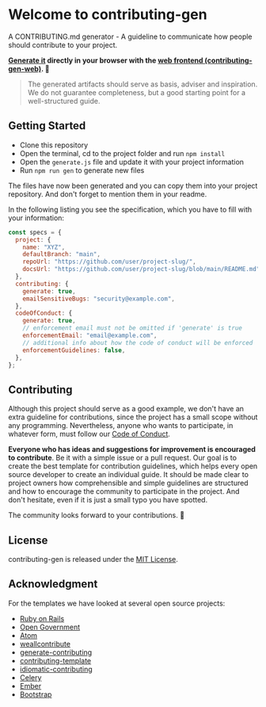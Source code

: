 # Welcome to contributing-gen

A CONTRIBUTING.md generator - A guideline to communicate how people should contribute to your project.

**[Generate it](https://bttger.github.io/contributing-gen-web/) directly in your browser with the [web frontend (contributing-gen-web)](https://github.com/bttger/contributing-gen-web). 🎉**

> The generated artifacts should serve as basis, adviser and inspiration. We do not guarantee completeness, but a good starting point for a well-structured guide.

## Getting Started

- Clone this repository
- Open the terminal, cd to the project folder and run `npm install`
- Open the `generate.js` file and update it with your project information
- Run `npm run gen` to generate new files

The files have now been generated and you can copy them into your project repository. And don't forget to mention them in your readme.

In the following listing you see the specification, which you have to fill with your information:

```javascript
const specs = {
  project: {
    name: "XYZ",
    defaultBranch: "main",
    repoUrl: "https://github.com/user/project-slug/",
    docsUrl: "https://github.com/user/project-slug/blob/main/README.md",
  },
  contributing: {
    generate: true,
    emailSensitiveBugs: "security@example.com",
  },
  codeOfConduct: {
    generate: true,
    // enforcement email must not be omitted if 'generate' is true
    enforcementEmail: "email@example.com",
    // additional info about how the code of conduct will be enforced
    enforcementGuidelines: false,
  },
};
```

## Contributing

Although this project should serve as a good example, we don't have an extra guideline for contributions, since the project has a small scope without any programming. Nevertheless, anyone who wants to participate, in whatever form, must follow our [Code of Conduct](https://github.com/bttger/contributing-gen/blob/master/CODE_OF_CONDUCT.md).

**Everyone who has ideas and suggestions for improvement is encouraged to contribute**. Be it with a simple issue or a pull request. Our goal is to create the best template for contribution guidelines, which helps every open source developer to create an individual guide. It should be made clear to project owners how comprehensible and simple guidelines are structured and how to encourage the community to participate in the project. And don't hesitate, even if it is just a small typo you have spotted.

The community looks forward to your contributions. 🤩

## License

contributing-gen is released under the [MIT License](https://opensource.org/licenses/MIT).

## Acknowledgment

For the templates we have looked at several open source projects:

- [Ruby on Rails](https://github.com/rails/rails/blob/master/CONTRIBUTING.md)
- [Open Government](https://github.com/opengovernment/opengovernment/blob/master/CONTRIBUTING.md)
- [Atom](https://github.com/atom/atom/blob/master/CONTRIBUTING.md)
- [weallcontribute](https://github.com/WeAllJS/weallcontribute/blob/latest/CONTRIBUTING.md)
- [generate-contributing](https://github.com/generate/generate-contributing/blob/master/templates/contributing.md)
- [contributing-template](https://github.com/nayafia/contributing-template/blob/master/CONTRIBUTING-template.md)
- [idiomatic-contributing](https://github.com/jonschlinkert/idiomatic-contributing)
- [Celery](https://github.com/celery/celery/blob/master/CONTRIBUTING.rst)
- [Ember](https://github.com/emberjs/ember.js/blob/master/CONTRIBUTING.md)
- [Bootstrap](https://github.com/twbs/bootstrap/blob/main/.github/CONTRIBUTING.md)
